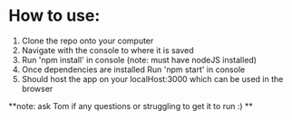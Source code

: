 # How to use:

1. Clone the repo onto your computer
2. Navigate with the console to where it is saved
3. Run 'npm install' in console (note: must have nodeJS installed)
4. Once dependencies are installed Run 'npm start' in console
5. Should host the app on your localHost:3000 which can be used in the browser

**note: ask Tom if any questions or struggling to get it to run :) **
